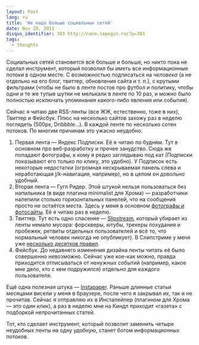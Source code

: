 ```yaml
---
layout: Post
lang: ru
title: 'Не надо больше социальных сетей'
date: Nov 28, 2011
disqus_identifier: 383 http://nano.sapegin.ru/?p=383
tags:
  - thoughts
---
```


Социальных сетей становится всё больше и больше, но никто пока не сделал инструмент, который позволил бы иметь все информационные потоки в одном месте. С возможностью подписаться на *человека* (а не отдельно на его блог, твиттер, обновления сайта и т. п.), с крутыми фильтрами (чтобы не было в ленте постов про футбол и политику, чтобы одни и те же тупые шутки не мелькали в ленте по 10 раз, и можно было полностью исключать упоминания какого-либо явления или события).

Сейчас я читаю две RSS-ленты (все ЖЖ, естественно, тоже в них), Твиттер и Фейсбук. Плюс на несколько сайтов захожу раз в неделю поглядеть (500px, Dribbble…). В каждой ленте по несколько сотен потоков. По многим причинам это ужасно неудобно.

1. Первая лента — Яндекс Подписки. Её я читаю по будням. Тут в основном про веб-разработку и прочее занудство. Сюда же попадают фотографы, к кому я редко заглядываю под кат (Подписки показывают его только по клику, это удобно). У Подписок есть некоторые недостатки (огромная нескрываемая панель слева и неработающая j/k-навигация, например), но в целом он довольно удобный.
2. Вторая лента — Гугл Ридер. Этой штукой нельзя пользоваться без напильника (в виде плагина minimalist для Хрома) — разработчики налепили столько горизонтальных панелей, что на сообщения просто не остаётся места. Здесь у меня в основном [фотографы и фотосайты](http://birdwatcher.ru/blog/5023). Её я читаю раз в неделю.
3. Твиттер. Тут есть одно спасение — [Slipstream](http://slipstre.am/), который убирает из ленты немало мусора: форскверы, ютубы, трекеры похудания и пробежек, ретвиты отдельных пользователей и всё то, что нормальный человек никогда не опубликует). В Слипстриме у меня уже [несколько десятков правил](https://twitter.com/sapegin/status/141096536124821504).
4. Фейсбук. До недавнего изменения дизайна ленты читать её было совершенно невозможно. Сейчас уже кое-как можно, правда приходится отписываться от ненужных событий (например, какое мне дело, кто с кем подружился) отдельно для каждого пользователя.

Ещё одна полезная штука — [Instapaper](http://instapaper.com/). Раньше длинные статьи месяцами висели у меня в браузере, после чего я закрывал их, так и не прочитав. Сейчас я отправляю их в Инстапейпер (плагином для Хрома — это один клик), а раз в неделю мне на Киндл приходит «газета» с подборкой непрочитанных статей.

Тот, кто сделает инструмент, который позволит заменить четыре неудобных ленты на одну удобную, станет богом информационных потоков.
